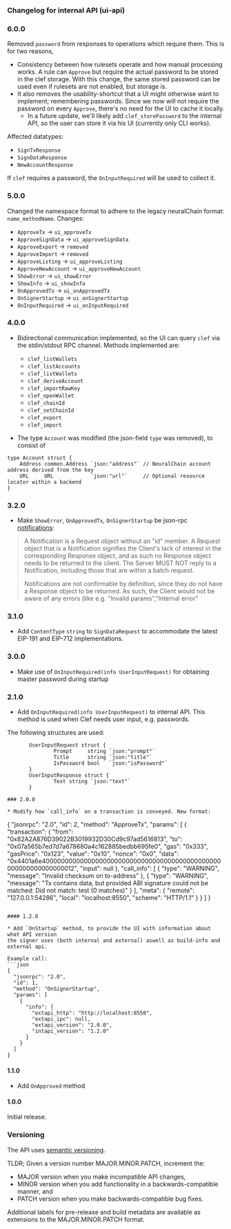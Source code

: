 ### Changelog for internal API (ui-api)

### 6.0.0 

Removed `password` from responses to operations which require them. This is for two reasons, 

- Consistency between how rulesets operate and how manual processing works. A rule can `Approve` but require the actual password to be stored in the clef storage. 
With this change, the same stored password can be used even if rulesets are not enabled, but storage is. 
- It also removes the usability-shortcut that a UI might otherwise want to implement; remembering passwords. Since we now will not require the 
password on every `Approve`, there's no need for the UI to cache it locally. 
  - In a future update, we'll likely add `clef_storePassword` to the internal API, so the user can store it via his UI (currently only CLI works). 

Affected datatypes:
- `SignTxResponse`
- `SignDataResponse`
- `NewAccountResponse`

If `clef` requires a password, the `OnInputRequired` will be used to collect it. 


### 5.0.0 

Changed the namespace format to adhere to the legacy neuralChain format: `name_methodName`. Changes:

* `ApproveTx` -> `ui_approveTx`
* `ApproveSignData` -> `ui_approveSignData`
* `ApproveExport` -> `removed`
* `ApproveImport`  -> `removed`
* `ApproveListing`  -> `ui_approveListing`
* `ApproveNewAccount`  -> `ui_approveNewAccount`
* `ShowError` -> `ui_showError`
* `ShowInfo` -> `ui_showInfo`
* `OnApprovedTx` -> `ui_onApprovedTx`
* `OnSignerStartup` -> `ui_onSignerStartup`
* `OnInputRequired` -> `ui_onInputRequired`


### 4.0.0

* Bidirectional communication implemented, so the UI can query `clef` via the stdin/stdout RPC channel. Methods implemented are:
  - `clef_listWallets` 
  - `clef_listAccounts`
  - `clef_listWallets`
  - `clef_deriveAccount`
  - `clef_importRawKey`
  - `clef_openWallet`
  - `clef_chainId`
  - `clef_setChainId`
  - `clef_export`
  - `clef_import`
 
* The type `Account` was modified (the json-field `type` was removed), to consist of 

```golang
type Account struct {
	Address common.Address `json:"address"` // NeuralChain account address derived from the key
	URL     URL            `json:"url"`     // Optional resource locator within a backend
}
```


### 3.2.0

* Make `ShowError`, `OnApprovedTx`, `OnSignerStartup` be json-rpc [notifications](https://www.jsonrpc.org/specification#notification):

> A Notification is a Request object without an "id" member. A Request object that is a Notification signifies the Client's lack of interest in the corresponding Response object, and as such no Response object needs to be returned to the client. The Server MUST NOT reply to a Notification, including those that are within a batch request.
> 
>  Notifications are not confirmable by definition, since they do not have a Response object to be returned. As such, the Client would not be aware of any errors (like e.g. "Invalid params","Internal error"
### 3.1.0

* Add `ContentType` `string` to `SignDataRequest` to accommodate the latest EIP-191 and EIP-712 implementations.

### 3.0.0

* Make use of `OnInputRequired(info UserInputRequest)` for obtaining master password during startup

### 2.1.0

* Add `OnInputRequired(info UserInputRequest)` to internal API. This method is used when Clef needs user input, e.g. passwords.

The following structures are used:
```golang
       UserInputRequest struct {
               Prompt     string `json:"prompt"`
               Title      string `json:"title"`
               IsPassword bool   `json:"isPassword"`
       }
       UserInputResponse struct {
               Text string `json:"text"`
       }

### 2.0.0

* Modify how `call_info` on a transaction is conveyed. New format:

```
{
  "jsonrpc": "2.0",
  "id": 2,
  "method": "ApproveTx",
  "params": [
    {
      "transaction": {
        "from": "0x82A2A876D39022B3019932D30Cd9c97ad5616813",
        "to": "0x07a565b7ed7d7a678680a4c162885bedbb695fe0",
        "gas": "0x333",
        "gasPrice": "0x123",
        "value": "0x10",
        "nonce": "0x0",
        "data": "0x4401a6e40000000000000000000000000000000000000000000000000000000000000012",
        "input": null
      },
      "call_info": [
        {
          "type": "WARNING",
          "message": "Invalid checksum on to-address"
        },
        {
          "type": "WARNING",
          "message": "Tx contains data, but provided ABI signature could not be matched: Did not match: test (0 matches)"
        }
      ],
      "meta": {
        "remote": "127.0.0.1:54286",
        "local": "localhost:8550",
        "scheme": "HTTP/1.1"
      }
    }
  ]
}
```

#### 1.2.0

* Add `OnStartup` method, to provide the UI with information about what API version
the signer uses (both internal and external) aswell as build-info and external api.

Example call:
```json
{
  "jsonrpc": "2.0",
  "id": 1,
  "method": "OnSignerStartup",
  "params": [
    {
      "info": {
        "extapi_http": "http://localhost:8550",
        "extapi_ipc": null,
        "extapi_version": "2.0.0",
        "intapi_version": "1.2.0"
      }
    }
  ]
}
```

#### 1.1.0

* Add `OnApproved` method

#### 1.0.0

Initial release.

### Versioning

The API uses [semantic versioning](https://semver.org/).

TLDR; Given a version number MAJOR.MINOR.PATCH, increment the:

* MAJOR version when you make incompatible API changes,
* MINOR version when you add functionality in a backwards-compatible manner, and
* PATCH version when you make backwards-compatible bug fixes.

Additional labels for pre-release and build metadata are available as extensions to the MAJOR.MINOR.PATCH format.
